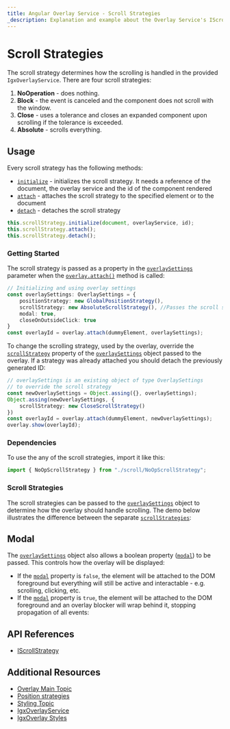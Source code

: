 ```yaml
---
title: Angular Overlay Service - Scroll Strategies
_description: Explanation and example about the Overlay Service's IScrollStrategy interface and the classes that implement it.
---
```


# Scroll Strategies

The scroll strategy determines how the scrolling is handled in the provided `IgxOverlayService`. There are four scroll strategies:
1. **NoOperation** - does nothing. 
2. **Block** - the event is canceled and the component does not scroll with the window.
3. **Close** - uses a tolerance and closes an expanded component upon scrolling if the tolerance is exceeded.
4. **Absolute** - scrolls everything.

## Usage

Every scroll strategy has the following methods:
 - [`initialize`]({environment:angularApiUrl}/interfaces/iscrollstrategy.html#initialize) - initializes the scroll strategy. It needs a reference of the document, the overlay service and the id of the component rendered
 - [`attach`]({environment:angularApiUrl}/interfaces/iscrollstrategy.html#attach) - attaches the scroll strategy to the specified element or to the document
 - [`detach`]({environment:angularApiUrl}/interfaces/iscrollstrategy.html#detach) - detaches the scroll strategy

```typescript
this.scrollStrategy.initialize(document, overlayService, id);
this.scrollStrategy.attach();
this.scrollStrategy.detach();
```
<div class="divider--half"></div>

### Getting Started
The scroll strategy is passed as a property in the [`overlaySettings`]({environment:angularApiUrl}/interfaces/overlaysettings.html) parameter when the [`overlay.attach()`]({environment:angularApiUrl}/classes/igxoverlayservice.html#attach) method is called:
```typescript
// Initializing and using overlay settings
const overlaySettings: OverlaySettings = {
    positionStrategy: new GlobalPositionStrategy(),
    scrollStrategy: new AbsoluteScrollStrategy(), //Passes the scroll strategy
    modal: true,
    closeOnOutsideClick: true
}
const overlayId = overlay.attach(dummyElement, overlaySettings); 
``` 
<div class="divider"></div>

To change the scrolling strategy, used by the overlay, override the [`scrollStrategy`]({environment:angularApiUrl}/interfaces/iscrollstrategy.html) property of the [`overlaySettings`]({environment:angularApiUrl}/interfaces/overlaysettings.html) object passed to the overlay. If a strategy was already attached you should detach the previously generated ID:
```typescript
// overlaySettings is an existing object of type OverlaySettings
// to override the scroll strategy
const newOverlaySettings = Object.assing({}, overlaySettings);
Object.assing(newOverlaySettings, {
    scrollStrategy: new CloseScrollStrategy()
})
const overlayId = overlay.attach(dummyElement, newOverlaySettings);
overlay.show(overlayId);
```
<div class="divider--half"></div>

### Dependencies

To use the any of the scroll strategies, import it like this:

```typescript
import { NoOpScrollStrategy } from "./scroll/NoOpScrollStrategy";
```

### Scroll Strategies
The scroll strategies can be passed to the [`overlaySettings`]({environment:angularApiUrl}/interfaces/overlaysettings.html) object to determine how the overlay should handle scrolling.
The demo below illustrates the difference between the separate [`scrollStrategies`]({environment:angularApiUrl}/interfaces/iscrollstrategy.html):

<code-view style="height: 400px" 
           data-demos-base-url="{environment:demosBaseUrl}" 
           iframe-src="{environment:demosBaseUrl}/interactions/overlay-scroll-sample-2" >
</code-view>

<div class="divider--half"></div>

## Modal
The [`overlaySettings`]({environment:angularApiUrl}/interfaces/overlaysettings.html) object also allows a boolean property ([`modal`]({environment:angularApiUrl}/interfaces/overlaysettings.html#modal)) to be passed. This controls how the overlay will be displayed:
- If the [`modal`]({environment:angularApiUrl}/interfaces/overlaysettings.html#modal) property is `false`, the element will be attached to the DOM foreground but everything will still be active and interactable - e.g. scrolling, clicking, etc.
- If the [`modal`]({environment:angularApiUrl}/interfaces/overlaysettings.html#modal) property is `true`, the element will be attached to the DOM foreground and an overlay blocker will wrap behind it, stopping propagation of all events:


<code-view style="height: 400px" 
           data-demos-base-url="{environment:demosBaseUrl}" 
           iframe-src="{environment:demosBaseUrl}/interactions/overlay-scroll-sample-1" >
</code-view>

<div class="divider--half"></div>

## API References
* [IScrollStrategy]({environment:angularApiUrl}/interfaces/iscrollstrategy.html)

## Additional Resources
* [Overlay Main Topic](overlay.md)
* [Position strategies](overlay-position.md)
* [Styling Topic](overlay-styling.md)
* [IgxOverlayService]({environment:angularApiUrl}/classes/igxoverlayservice.html)
* [IgxOverlay Styles]({environment:sassApiUrl}/index.html#function-overlay-theme)
